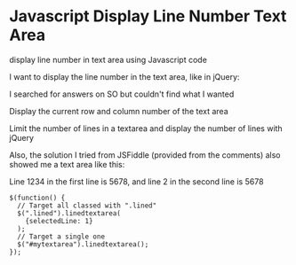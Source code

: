 # Javascript Display Line Number Text Area
display line number in text area using Javascript code

I want to display the line number in the text area, like in jQuery:

I searched for answers on SO but couldn't find what I wanted

Display the current row and column number of the text area

Limit the number of lines in a textarea and display the number of lines with jQuery

Also, the solution I tried from JSFiddle (provided from the comments) also showed me a text area like this:

Line 1234 in the first line is 5678, and line 2 in the second line is 5678

```
$(function() {
  // Target all classed with ".lined"
  $(".lined").linedtextarea(
    {selectedLine: 1}
  );
  // Target a single one
  $("#mytextarea").linedtextarea();
});
```
